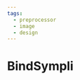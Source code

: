 ```yaml
---
tags:
  - preprocessor
  - image
  - design
---
```


# BindSympli

<include repo_url="https://github.com/foliant-docs/foliantcontrib.bindsympli.git" path="README.md" sethead="2" nohead="true"></include>
